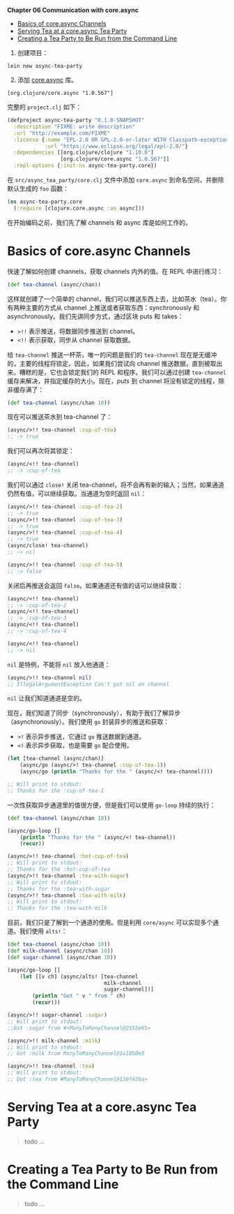 **Chapter 06 Communication with core.async**


<!-- vim-markdown-toc GFM -->

* [Basics of core.async Channels](#basics-of-coreasync-channels)
* [Serving Tea at a core.async Tea Party](#serving-tea-at-a-coreasync-tea-party)
* [Creating a Tea Party to Be Run from the Command Line](#creating-a-tea-party-to-be-run-from-the-command-line)

<!-- vim-markdown-toc -->

1. 创建项目：
```
lein new async-tea-party
```
2. 添加 [core.async](https://github.com/clojure/core.async) 库。
```
[org.clojure/core.async "1.0.567"]
```
完整的 `project.clj` 如下：
```clojure
(defproject async-tea-party "0.1.0-SNAPSHOT"
  :description "FIXME: write description"
  :url "http://example.com/FIXME"
  :license {:name "EPL-2.0 OR GPL-2.0-or-later WITH Classpath-exception-2.0"
            :url "https://www.eclipse.org/legal/epl-2.0/"}
  :dependencies [[org.clojure/clojure "1.10.0"]
                 [org.clojure/core.async "1.0.567"]]
  :repl-options {:init-ns async-tea-party.core})
```

在 `src/async_tea_party/core.clj` 文件中添加 `core.async` 到命名空间，并删除默认生成的 `foo` 函数：
```clojure
(ns async-tea-party.core
  (:require [clojure.core.async :as async]))
```
在开始编码之前，我们先了解 channels 和 async 库是如何工作的。

# Basics of core.async Channels
快速了解如何创建 channels，获取 channels 内外的值。在 REPL 中进行练习：
```clojure
(def tea-channel (async/chan))
```
这样就创建了一个简单的 channel，我们可以推送东西上去，比如茶水（tea）。你有两种主要的方式从 channel 上推送或者获取东西：synchronously 和 asynchronously。我们先讲同步方式，通过区块 puts 和 takes：
- `>!!` 表示推送，将数据同步推送到 channel。
- `<!!` 表示获取，同步从 channel 获取数据。

给 `tea-channel` 推送一杯茶，唯一的问题是我们的 `tea-channel` 现在是无缓冲的，主要的线程将锁定。因此，如果我们尝试向 channel 推送数据，直到被取出来。糟糕的是，它也会锁定我们的 REPL 和程序。我们可以通过创建 `tea-channel` 缓存来解决，并指定缓存的大小。现在，*puts* 到 channel 将没有锁定的线程，除非缓存满了：
```clojure
(def tea-channel (async/chan 10))
```
现在可以推送茶水到 tea-channel 了：
```clojure
(async/>!! tea-channel :cup-of-tea)
;; -> true
```
我们可以再次将其锁定：
```clojure
(async/<!! tea-channel)
;; -> :cup-of-tea
```
我们可以通过 `close!` 关闭 tea-channel，将不会再有新的输入；当然，如果通道仍然有值，可以继续获取。当通道为空时返回 `nil`：
```clojure
(async/>!! tea-channel :cup-of-tea-2)
;; -> true
(async/>!! tea-channel :cup-of-tea-3)
;; -> true
(async/>!! tea-channel :cup-of-tea-4)
;; -> true
(async/close! tea-channel)
;; -> nil

(async/>!! tea-channel :cup-of-tea-5)
;; -> false
```
关闭后再推送会返回 `false`。如果通道还有值的话可以继续获取：
```clojure
(async/<!! tea-channel)
;; -> :cup-of-tea-2
(async/<!! tea-channel)
;; -> :cup-of-tea-3
(async/<!! tea-channel)
;; -> :cup-of-tea-4

(async/<!! tea-channel)
;; -> nil
```
`nil` 是特例，不能将 `nil` 放入他通道：
```clojure
(async/>!! tea-channel nil)
;; IllegalArgumentException Can't put nil on channel
```
`nil` 让我们知道通道是空的。

现在，我们知道了同步（synchronously），有助于我们了解异步（asynchronously）。我们使用 `go` 封装异步的推送和获取：
- `>!` 表示异步推送，它通过 `go` 推送数据到通道。
- `<!` 表示异步获取，也是需要 `go` 配合使用。
```clojure
(let [tea-channel (async/chan)]
    (async/go (async/>! tea-channel :cup-of-tea-1))
    (async/go (println "Thanks for the " (async/<! tea-channel))))

;; Will print to stdout:
;; Thanks for the :cup-of-tea-1
```
一次性获取异步通道里的值很方便，但是我们可以使用 `go-loop` 持续的执行：
```clojure
(def tea-channel (async/chan 10))

(async/go-loop []
    (println "Thanks for the " (async/<! tea-channel))
    (recur))
```

```clojure
(async/>!! tea-channel :hot-cup-of-tea)
;; Will print to stdout:
;; Thanks for the :hot-cup-of-tea
(async/>!! tea-channel :tea-with-sugar)
;; Will print to stdout:
;; Thanks for the :tea-with-sugar
(async/>!! tea-channel :tea-with-milk)
;; Will print to stdout:
;; Thanks for the :tea-with-milk
```

目前，我们只是了解到一个通道的使用。但是利用 `core/async` 可以实现多个通道。我们使用 `alts!`：
```clojure
(def tea-channel (async/chan 10))
(def milk-channel (async/chan 10))
(def sugar-channel (async/chan 10))

(async/go-loop []
    (let [[v ch] (async/alts! [tea-channel
                               milk-channel
                               sugar-channel])]
        (println "Got " v " from " ch)
        (recur)))
```
```clojure
(async/>!! sugar-channel :sugar)
;; Will print to stdout:
;;Got :sugar from #<ManyToManyChannel@2555e95>

(async/>!! milk-channel :milk)
;; Will print to stdout:
;; Got :milk from ManyToManyChannel@1a1850e5

(async/>!! tea-channel :tea)
;; Will print to stdout:
;; Got :tea from #ManyToManyChannel@130f42ba>
```
# Serving Tea at a core.async Tea Party
> todo ...

# Creating a Tea Party to Be Run from the Command Line
> todo ...
